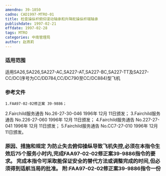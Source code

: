 ```yaml
---
amendno: 39-1850
cadno: CAD1997-MTRO-01
title: 检查操纵杆俯仰滚动轴承和升降舵操纵杆端轴承
publishdate: 1997-02-21
effdate: 1997-02-28
tags: MTRO
categories: 中南管理局
author: 赵燕莉
---
```


### 适用范围 
适用SA26,SA226,SA227-AC,SA227-AT,SA227-BC,SA227-TT及SA227-CC/DC(序号为CC/DD784,CC/DC790至CC/DC884)型飞机

<!--more-->
### 参考文件
    1.FAA97-02-02修正案 39-9886；
 2.Fairchild服务通告 No.26-27-30-046 1996年 12月 11日颁发；
 3.Fairchild服务通告 No.226-27-060 1996年 12月 11日颁发；
 4.Fairchild服务通告 No.227-27-041 1996年 12月 11日颁发；
 5.Fairchild服务通告 No.CC7-27-010 1996年 12月 11日颁发。

### 原因、措施和规定     为防止失去俯仰操纵导致飞机失控,必须在本指令生效后75个服务小时内,完成FAA97-02-02修正案39-9886指令的要求。     完成本指令可采取能保证安全的替代方法或调整完成的时间,但必须得到适航当局的批准。 附:FAA97-02-02修正案39-9886指令一份
